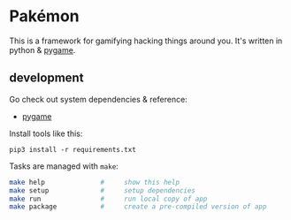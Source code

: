 # Pakémon

This is a framework for gamifying hacking things around you. It's written in python & [pygame](https://www.pygame.org/).

## development

Go check out system dependencies & reference:

* [pygame](https://www.pygame.org/)

Install tools like this:

```
pip3 install -r requirements.txt
```


Tasks are managed with `make`:

```sh
make help              #     show this help
make setup             #     setup dependencies
make run               #     run local copy of app
make package           #     create a pre-compiled version of app
```
